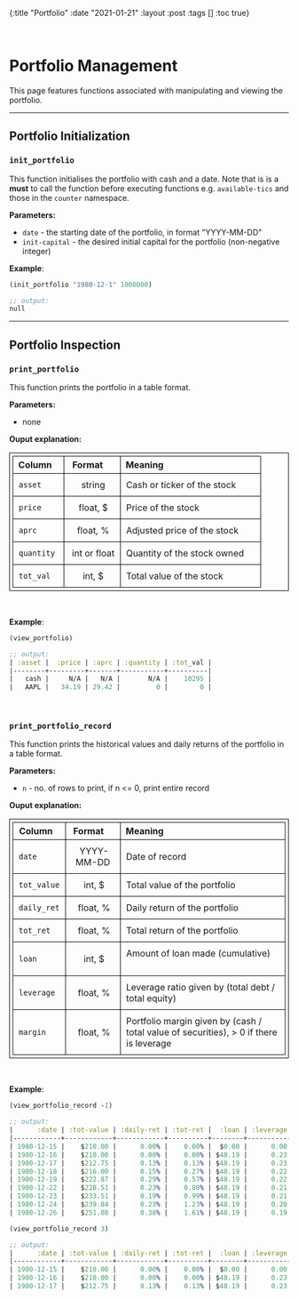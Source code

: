 {:title "Portfolio"
:date "2021-01-21"
:layout :post
:tags []
:toc true}

<style>
/* table styles */
table, th, td {
  border: 1px solid black;
  padding: 5px;
}
td {
  padding: 10px;
}
</style>

<br>

# Portfolio Management

This page features functions associated with manipulating and viewing the portfolio.


---
## Portfolio Initialization

### `init_portfolio`

This function initialises the portfolio with cash and a date. Note that is is a **must** to call the function before executing functions e.g. `available-tics` and those in the `counter` namespace.

**Parameters:**

- `date` - the starting date of the portfolio, in format "YYYY-MM-DD"
- `init-capital` - the desired initial capital for the portfolio (non-negative integer)

**Example**:

```clojure
(init_portfolio "1980-12-1" 1000000)

;; output:
null
```

---

## Portfolio Inspection

### `print_portfolio`

This function prints the portfolio in a table format.

**Parameters:**

- none

**Ouput explanation:**

| &nbsp;**Column**&emsp; | &nbsp;**Format** &emsp; | &nbsp;**Meaning**                            |
| ------------------ | :-----------------: | :--------------------------------------- |
| `asset`            |    &nbsp;string     | Cash or ticker of the stock        |
| `price`            |   &nbsp;float, $    | Price of the stock &emsp;          |
| `aprc`             |   &nbsp;float, %    | Adjusted price of the stock &emsp; |
| `quantity`         | &nbsp;int or float  | Quantity of the stock owned &emsp; |
| `tot_val`          |    &nbsp;int, $     | Total value of the stock &emsp;    |

<br>

**Example**:

```clojure
(view_portfolio)

;; output:
| :asset |  :price | :aprc | :quantity | :tot_val |
|--------+---------+-------+-----------+----------|
|   cash |     N/A |   N/A |       N/A |    10295 |
|   AAPL |   34.19 | 29.42 |         0 |        0 |
```

<br>

### `print_portfolio_record`

This function prints the historical values and daily returns of the portfolio in a table format.

**Parameters:**

- `n` - no. of rows to print, if n <= 0, print entire record

**Ouput explanation:**

| &nbsp;**Column**&emsp; | &nbsp;**Format** &emsp; | &nbsp;**Meaning**                                                    |
| ------------------ | :-----------------: | :--------------------------------------------------------------- |
| `date`             |  &nbsp;YYYY-MM-DD   | Date of record                                             |
| `tot_value`        |    &nbsp;int, $     | Total value of the portfolio &emsp;                        |
| `daily_ret`        |   &nbsp;float, %    | Daily return of the portfolio &emsp;                       |
| `tot_ret`          |   &nbsp;float, %    | Total return of the portfolio &emsp;                       |
| `loan`             |    &nbsp;int, $     | Amount of loan made (cumulative) &emsp;                    |
| `leverage`         |   &nbsp;float, %    | Leverage ratio given by (total debt / total equity) &emsp; |
| `margin`           |   &nbsp;float, %    | Portfolio margin given by (cash / total value of securities), > 0 if there is leverage &emsp;|

<br>

**Example**:

```clojure
(view_portfolio_record -1)

;; output:
|      :date | :tot-value | :daily-ret | :tot-ret |  :loan | :leverage | :margin |
|------------+------------+------------+----------+--------+-----------+---------|
| 1980-12-15 |    $210.00 |      0.00% |    0.00% |  $0.00 |      0.00 |   0.00% |
| 1980-12-16 |    $210.00 |      0.00% |    0.00% | $48.19 |      0.23 |  81.34% |
| 1980-12-17 |    $212.75 |      0.13% |    0.13% | $48.19 |      0.23 |  81.53% |
| 1980-12-18 |    $216.00 |      0.15% |    0.27% | $48.19 |      0.22 |  81.76% |
| 1980-12-19 |    $222.87 |      0.29% |    0.57% | $48.19 |      0.22 |  82.22% |
| 1980-12-22 |    $228.51 |      0.23% |    0.80% | $48.19 |      0.21 |  82.58% |
| 1980-12-23 |    $233.51 |      0.19% |    0.99% | $48.19 |      0.21 |  82.89% |
| 1980-12-24 |    $239.84 |      0.23% |    1.23% | $48.19 |      0.20 |  83.27% |
| 1980-12-26 |    $251.08 |      0.38% |    1.61% | $48.19 |      0.19 |  83.90% |
```

```clojure
(view_portfolio_record 3)

;; output:
|      :date | :tot-value | :daily-ret | :tot-ret |  :loan | :leverage | :margin |
|------------+------------+------------+----------+--------+-----------+---------|
| 1980-12-15 |    $210.00 |      0.00% |    0.00% |  $0.00 |      0.00 |   0.00% |
| 1980-12-16 |    $210.00 |      0.00% |    0.00% | $48.19 |      0.23 |  81.34% |
| 1980-12-17 |    $212.75 |      0.13% |    0.13% | $48.19 |      0.23 |  81.53% |
```
